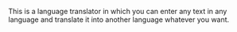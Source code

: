 This is a language translator in which you can enter any text in any language and translate it into another language whatever you want.
